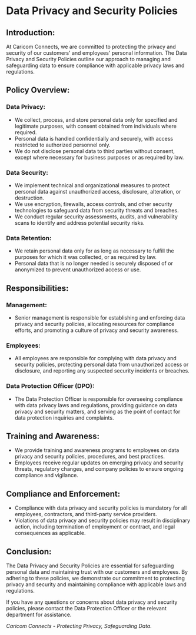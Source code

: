 # Data Privacy and Security Policies

## Introduction:

At Caricom Connects, we are committed to protecting the privacy and security of our customers' and employees' personal information. The Data Privacy and Security Policies outline our approach to managing and safeguarding data to ensure compliance with applicable privacy laws and regulations.

## Policy Overview:

### Data Privacy:

- We collect, process, and store personal data only for specified and legitimate purposes, with consent obtained from individuals where required.
- Personal data is handled confidentially and securely, with access restricted to authorized personnel only.
- We do not disclose personal data to third parties without consent, except where necessary for business purposes or as required by law.

### Data Security:

- We implement technical and organizational measures to protect personal data against unauthorized access, disclosure, alteration, or destruction.
- We use encryption, firewalls, access controls, and other security technologies to safeguard data from security threats and breaches.
- We conduct regular security assessments, audits, and vulnerability scans to identify and address potential security risks.

### Data Retention:

- We retain personal data only for as long as necessary to fulfill the purposes for which it was collected, or as required by law.
- Personal data that is no longer needed is securely disposed of or anonymized to prevent unauthorized access or use.

## Responsibilities:

### Management:

- Senior management is responsible for establishing and enforcing data privacy and security policies, allocating resources for compliance efforts, and promoting a culture of privacy and security awareness.

### Employees:

- All employees are responsible for complying with data privacy and security policies, protecting personal data from unauthorized access or disclosure, and reporting any suspected security incidents or breaches.

### Data Protection Officer (DPO):

- The Data Protection Officer is responsible for overseeing compliance with data privacy laws and regulations, providing guidance on data privacy and security matters, and serving as the point of contact for data protection inquiries and complaints.

## Training and Awareness:

- We provide training and awareness programs to employees on data privacy and security policies, procedures, and best practices.
- Employees receive regular updates on emerging privacy and security threats, regulatory changes, and company policies to ensure ongoing compliance and vigilance.

## Compliance and Enforcement:

- Compliance with data privacy and security policies is mandatory for all employees, contractors, and third-party service providers.
- Violations of data privacy and security policies may result in disciplinary action, including termination of employment or contract, and legal consequences as applicable.

## Conclusion:

The Data Privacy and Security Policies are essential for safeguarding personal data and maintaining trust with our customers and employees. By adhering to these policies, we demonstrate our commitment to protecting privacy and security and maintaining compliance with applicable laws and regulations.

If you have any questions or concerns about data privacy and security policies, please contact the Data Protection Officer or the relevant department for assistance.

_Caricom Connects - Protecting Privacy, Safeguarding Data._
